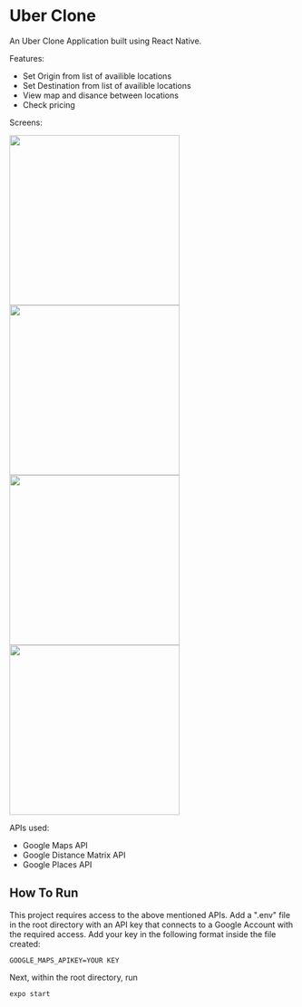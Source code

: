 # Uber Clone

An Uber Clone Application built using React Native.

Features:

- Set Origin from list of availible locations
- Set Destination from list of availible locations
- View map and disance between locations
- Check pricing

Screens:

<div style={display:flex flex-wrap:wrap }>
     
 <img src="https://user-images.githubusercontent.com/62155402/168645596-0261eac9-e69a-446f-a4cd-c1d31c6f7c0e.jpg" width="300">
 <img src="https://user-images.githubusercontent.com/62155402/168645609-5d182350-de5e-4e9b-b4fb-bc94398b3576.jpg" width="300">
   <img src="https://user-images.githubusercontent.com/62155402/168645613-8c3e6100-32bd-4429-9637-3aa0cd3dbbc6.jpg" width="300">
   <img src="https://user-images.githubusercontent.com/62155402/168645617-235018b2-72e9-4b9d-b2a5-46c1633ea448.jpg" width="300">
   
     
</div>




APIs used:

- Google Maps API
- Google Distance Matrix API
- Google Places API

## How To Run

This project requires access to the above mentioned APIs. Add a ".env" file in the root directory with an API key that connects to a Google Account with the required access.
Add your key in the following format inside the file created:

`GOOGLE_MAPS_APIKEY=YOUR KEY`

Next, within the root directory, run

`expo start`
